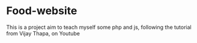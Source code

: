 # Food-website
This is a project aim to teach myself some php and js, following the tutorial from Vijay Thapa, on Youtube
